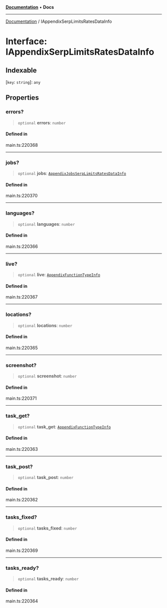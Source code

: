 [**Documentation**](../README.md) • **Docs**

***

[Documentation](../README.md) / IAppendixSerpLimitsRatesDataInfo

# Interface: IAppendixSerpLimitsRatesDataInfo

## Indexable

 \[`key`: `string`\]: `any`

## Properties

### errors?

> `optional` **errors**: `number`

#### Defined in

main.ts:220368

***

### jobs?

> `optional` **jobs**: [`AppendixJobsSerpLimitsRatesDataInfo`](../classes/AppendixJobsSerpLimitsRatesDataInfo.md)

#### Defined in

main.ts:220370

***

### languages?

> `optional` **languages**: `number`

#### Defined in

main.ts:220366

***

### live?

> `optional` **live**: [`AppendixFunctionTypeInfo`](../classes/AppendixFunctionTypeInfo.md)

#### Defined in

main.ts:220367

***

### locations?

> `optional` **locations**: `number`

#### Defined in

main.ts:220365

***

### screenshot?

> `optional` **screenshot**: `number`

#### Defined in

main.ts:220371

***

### task\_get?

> `optional` **task\_get**: [`AppendixFunctionTypeInfo`](../classes/AppendixFunctionTypeInfo.md)

#### Defined in

main.ts:220363

***

### task\_post?

> `optional` **task\_post**: `number`

#### Defined in

main.ts:220362

***

### tasks\_fixed?

> `optional` **tasks\_fixed**: `number`

#### Defined in

main.ts:220369

***

### tasks\_ready?

> `optional` **tasks\_ready**: `number`

#### Defined in

main.ts:220364

